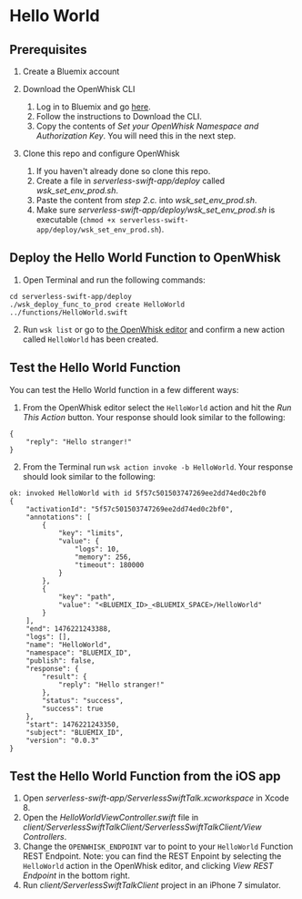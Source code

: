 # Hello World

## Prerequisites

1. Create a Bluemix account

2. Download the OpenWhisk CLI
    1. Log in to Bluemix and go [here](https://new-console.ng.bluemix.net/openwhisk/cli).
    2. Follow the instructions to Download the CLI.
    3. Copy the contents of _Set your OpenWhisk Namespace and Authorization Key_. You will need this in the next step.

3. Clone this repo and configure OpenWhisk
    1. If you haven't already done so clone this repo.
	2. Create a file in _serverless-swift-app/deploy_ called _wsk_set_env_prod.sh_.
	3. Paste the content from *step 2.c.* into _wsk_set_env_prod.sh_.
	4. Make sure _serverless-swift-app/deploy/wsk_set_env_prod.sh_ is executable (`chmod +x serverless-swift-app/deploy/wsk_set_env_prod.sh`).

## Deploy the Hello World Function to OpenWhisk

1. Open Terminal and run the following commands:

```
cd serverless-swift-app/deploy
./wsk_deploy_func_to_prod create HelloWorld ../functions/HelloWorld.swift
```

2. Run `wsk list` or go to [the OpenWhisk editor](https://new-console.ng.bluemix.net/openwhisk/editor) and confirm a new action called `HelloWorld` has been created.

## Test the Hello World Function

You can test the Hello World function in a few different ways:

1. From the OpenWhisk editor select the `HelloWorld` action and hit the *Run This Action* button. Your response should look similar to the following:

```
{
    "reply": "Hello stranger!"
}
```

2. From the Terminal run `wsk action invoke -b HelloWorld`. Your response should look similar to the following:

```
ok: invoked HelloWorld with id 5f57c501503747269ee2dd74ed0c2bf0
{
    "activationId": "5f57c501503747269ee2dd74ed0c2bf0",
    "annotations": [
        {
            "key": "limits",
            "value": {
                "logs": 10,
                "memory": 256,
                "timeout": 180000
            }
        },
        {
            "key": "path",
            "value": "<BLUEMIX_ID>_<BLUEMIX_SPACE>/HelloWorld"
        }
    ],
    "end": 1476221243388,
    "logs": [],
    "name": "HelloWorld",
    "namespace": "BLUEMIX_ID",
    "publish": false,
    "response": {
        "result": {
            "reply": "Hello stranger!"
        },
        "status": "success",
        "success": true
    },
    "start": 1476221243350,
    "subject": "BLUEMIX_ID",
    "version": "0.0.3"
}
```

## Test the Hello World Function from the iOS app

1. Open _serverless-swift-app/ServerlessSwiftTalk.xcworkspace_ in Xcode 8.
2. Open the _HelloWorldViewController.swift_ file in _client/ServerlessSwiftTalkClient/ServerlessSwiftTalkClient/View Controllers_.
3. Change the `OPENWHISK_ENDPOINT` var to point to your `HelloWorld` Function REST Endpoint. Note: you can find the REST Enpoint by selecting the `HelloWorld` action in the OpenWhisk editor, and clicking _View REST Endpoint_ in the bottom right.
4. Run _client/ServerlessSwiftTalkClient_ project in an iPhone 7 simulator.

